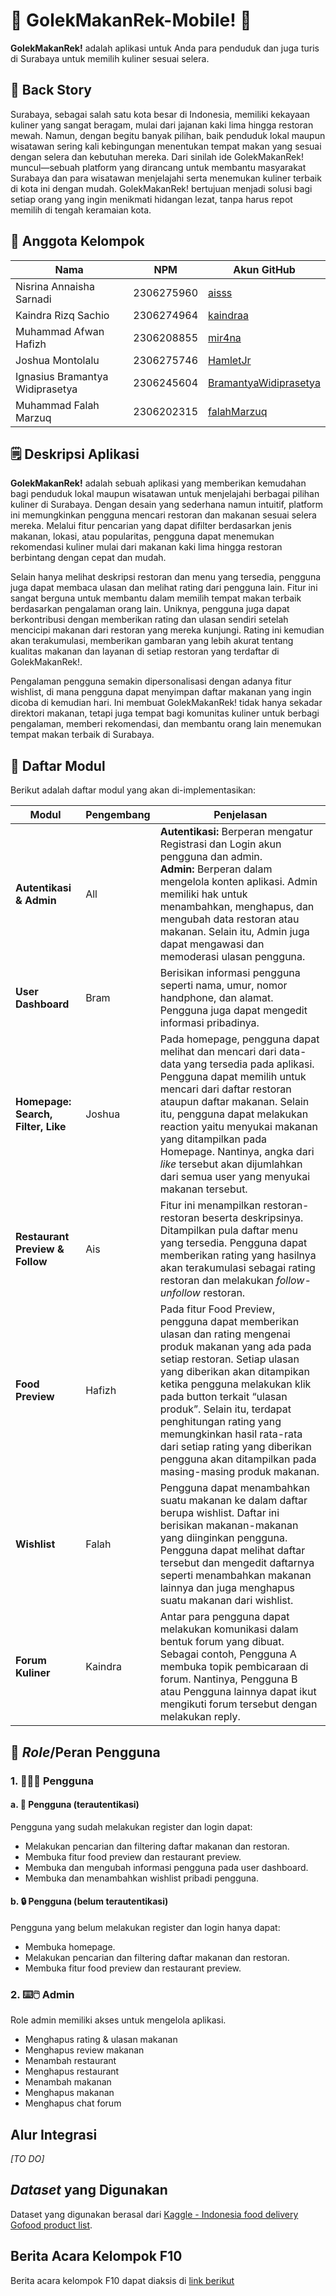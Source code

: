 <!-- Kalau ada yang mau ditambah/diedit boleh yaa, misal mau tambah emoji, bikin bagus tampilannya, dll. -->
# 🍲 GolekMakanRek-Mobile!  🍜
**GolekMakanRek!** adalah aplikasi untuk Anda para penduduk dan juga turis di Surabaya untuk memilih kuliner sesuai selera.

## 📜 Back Story
Surabaya, sebagai salah satu kota besar di Indonesia, memiliki kekayaan kuliner yang sangat beragam, mulai dari jajanan kaki lima hingga restoran mewah. Namun, dengan begitu banyak pilihan, baik penduduk lokal maupun wisatawan sering kali kebingungan menentukan tempat makan yang sesuai dengan selera dan kebutuhan mereka. Dari sinilah ide GolekMakanRek! muncul—sebuah platform yang dirancang untuk membantu masyarakat Surabaya dan para wisatawan menjelajahi serta menemukan kuliner terbaik di kota ini dengan mudah. GolekMakanRek! bertujuan menjadi solusi bagi setiap orang yang ingin menikmati hidangan lezat, tanpa harus repot memilih di tengah keramaian kota.

## 👥 Anggota Kelompok
| Nama | NPM | Akun GitHub | 
| -- | -- | -- |
| Nisrina Annaisha Sarnadi | 2306275960 | [aisss](https://github.com/nsrnannaisha) |
| Kaindra Rizq Sachio | 2306274964 | [kaindraa](https://github.com/kaindraa) |
| Muhammad Afwan Hafizh | 2306208855 | [mir4na](https://github.com/mir4na) |
| Joshua Montolalu | 2306275746 | [HamletJr](https://github.com/HamletJr) |
| Ignasius Bramantya Widiprasetya | 2306245604 | [BramantyaWidiprasetya ](https://github.com/BramantyaWidiprasetya) |
| Muhammad Falah Marzuq | 2306202315 | [falahMarzuq](https://github.com/falahMarzuq)

## 🗒️ Deskripsi Aplikasi
**GolekMakanRek!** adalah sebuah aplikasi yang memberikan kemudahan bagi penduduk lokal maupun wisatawan untuk menjelajahi berbagai pilihan kuliner di Surabaya. Dengan desain yang sederhana namun intuitif, platform ini memungkinkan pengguna mencari restoran dan makanan sesuai selera mereka. Melalui fitur pencarian yang dapat difilter berdasarkan jenis makanan, lokasi, atau popularitas, pengguna dapat menemukan rekomendasi kuliner mulai dari makanan kaki lima hingga restoran berbintang dengan cepat dan mudah.

Selain hanya melihat deskripsi restoran dan menu yang tersedia, pengguna juga dapat membaca ulasan dan melihat rating dari pengguna lain. Fitur ini sangat berguna untuk membantu dalam memilih tempat makan terbaik berdasarkan pengalaman orang lain. Uniknya, pengguna juga dapat berkontribusi dengan memberikan rating dan ulasan sendiri setelah mencicipi makanan dari restoran yang mereka kunjungi. Rating ini kemudian akan terakumulasi, memberikan gambaran yang lebih akurat tentang kualitas makanan dan layanan di setiap restoran yang terdaftar di GolekMakanRek!.

Pengalaman pengguna semakin dipersonalisasi dengan adanya fitur wishlist, di mana pengguna dapat menyimpan daftar makanan yang ingin dicoba di kemudian hari. Ini membuat GolekMakanRek! tidak hanya sekadar direktori makanan, tetapi juga tempat bagi komunitas kuliner untuk berbagi pengalaman, memberi rekomendasi, dan membantu orang lain menemukan tempat makan terbaik di Surabaya.
## 📔 Daftar Modul
Berikut adalah daftar modul yang akan di-implementasikan:
 
| Modul | Pengembang | Penjelasan |
| -- | -- | -- |
| **Autentikasi & Admin** | All | **Autentikasi:** Berperan mengatur Registrasi dan Login akun pengguna dan admin. <br> **Admin:** Berperan dalam mengelola konten aplikasi. Admin memiliki hak untuk menambahkan, menghapus, dan mengubah data restoran atau makanan. Selain itu, Admin juga dapat mengawasi dan memoderasi ulasan pengguna. |
| **User Dashboard** | Bram | Berisikan informasi pengguna seperti nama, umur, nomor handphone, dan alamat. Pengguna juga dapat mengedit informasi pribadinya. |
| **Homepage: Search, Filter, Like** | Joshua | Pada homepage, pengguna dapat melihat dan mencari dari data-data yang tersedia pada aplikasi. Pengguna dapat memilih untuk mencari dari daftar restoran ataupun daftar makanan. Selain itu, pengguna dapat melakukan reaction yaitu menyukai makanan yang ditampilkan pada Homepage. Nantinya, angka dari *like* tersebut akan dijumlahkan dari semua user yang menyukai makanan tersebut. |
| **Restaurant Preview & Follow** | Ais | Fitur ini menampilkan restoran-restoran beserta deskripsinya. Ditampilkan pula daftar menu yang tersedia. Pengguna dapat memberikan rating yang hasilnya akan terakumulasi sebagai rating restoran dan melakukan _follow-unfollow_ restoran. |
| **Food Preview** | Hafizh | Pada fitur Food Preview, pengguna dapat memberikan ulasan dan rating mengenai produk makanan yang ada pada setiap restoran. Setiap ulasan yang diberikan akan ditampikan ketika pengguna melakukan klik pada button terkait “ulasan produk”. Selain itu, terdapat penghitungan rating yang memungkinkan hasil rata-rata dari setiap rating yang diberikan pengguna akan ditampilkan pada masing-masing produk makanan. |
| **Wishlist** | Falah | Pengguna dapat menambahkan suatu makanan ke dalam daftar berupa wishlist. Daftar ini berisikan makanan-makanan yang diinginkan pengguna. Pengguna dapat melihat daftar tersebut dan mengedit daftarnya seperti menambahkan makanan lainnya dan juga menghapus suatu makanan dari wishlist. |
| **Forum Kuliner** | Kaindra | Antar para pengguna dapat melakukan komunikasi dalam bentuk forum yang dibuat. Sebagai contoh, Pengguna A membuka topik pembicaraan di forum. Nantinya, Pengguna B atau Pengguna lainnya dapat ikut mengikuti forum tersebut dengan melakukan reply. |

## 🤺 *Role*/Peran Pengguna
### 1. 👨🏻‍💻 Pengguna
#### a. 🔐 Pengguna (terautentikasi)
Pengguna yang sudah melakukan register dan login dapat:
- Melakukan pencarian dan filtering daftar makanan dan restoran.
- Membuka fitur food preview dan restaurant preview.
- Membuka dan mengubah informasi pengguna pada user dashboard.
- Membuka dan menambahkan wishlist pribadi pengguna.
#### b. 🔒 Pengguna (belum terautentikasi)
Pengguna yang belum melakukan register dan login hanya dapat:
- Membuka homepage.
- Melakukan pencarian dan filtering daftar makanan dan restoran.
- Membuka fitur food preview dan restaurant preview.

### 2. ⌨️🖱️ Admin
Role admin memiliki akses untuk mengelola aplikasi.
- Menghapus rating & ulasan makanan
- Menghapus review makanan
- Menambah restaurant
- Menghapus restaurant
- Menambah makanan
- Menghapus makanan
- Menghapus chat forum

## Alur Integrasi
*[TO DO]*

## *Dataset* yang Digunakan
Dataset yang digunakan berasal dari [Kaggle - Indonesia food delivery Gofood product list](https://www.kaggle.com/datasets/ariqsyahalam/indonesia-food-delivery-gofood-product-list).

## Berita Acara Kelompok F10
Berita acara kelompok F10 dapat diaksis di [link berikut](https://docs.google.com/spreadsheets/d/1wk12z7HfZcbrUoaX8TTx7DbVCwNlyiNLAyX6wdyXSx8/edit?gid=0#gid=0)

